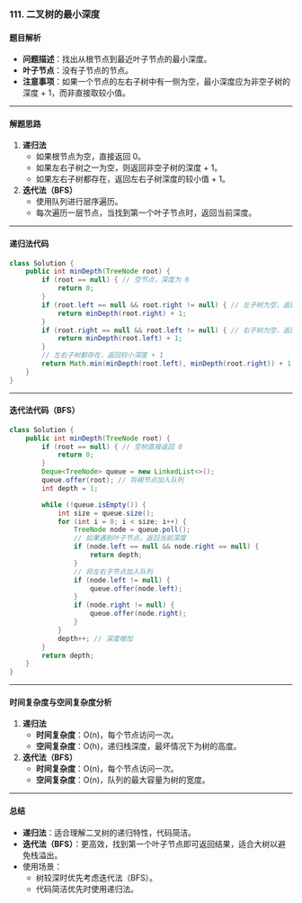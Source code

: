 ### **111. 二叉树的最小深度**

#### **题目解析**

- **问题描述**：找出从根节点到最近叶子节点的最小深度。
- **叶子节点**：没有子节点的节点。
- **注意事项**：如果一个节点的左右子树中有一侧为空，最小深度应为非空子树的深度 + 1，而非直接取较小值。

------

#### **解题思路**

1. **递归法**
   - 如果根节点为空，直接返回 0。
   - 如果左右子树之一为空，则返回非空子树的深度 + 1。
   - 如果左右子树都存在，返回左右子树深度的较小值 + 1。
2. **迭代法（BFS）**
   - 使用队列进行层序遍历。
   - 每次遍历一层节点，当找到第一个叶子节点时，返回当前深度。

------

#### **递归法代码**

```java
class Solution {
    public int minDepth(TreeNode root) {
        if (root == null) { // 空节点，深度为 0
            return 0;
        }
        if (root.left == null && root.right != null) { // 左子树为空，返回右子树深度 + 1
            return minDepth(root.right) + 1;
        }
        if (root.right == null && root.left != null) { // 右子树为空，返回左子树深度 + 1
            return minDepth(root.left) + 1;
        }
        // 左右子树都存在，返回较小深度 + 1
        return Math.min(minDepth(root.left), minDepth(root.right)) + 1;
    }
}
```

------

#### **迭代法代码（BFS）**

```java
class Solution {
    public int minDepth(TreeNode root) {
        if (root == null) { // 空树直接返回 0
            return 0;
        }
        Deque<TreeNode> queue = new LinkedList<>();
        queue.offer(root); // 将根节点加入队列
        int depth = 1;

        while (!queue.isEmpty()) {
            int size = queue.size();
            for (int i = 0; i < size; i++) {
                TreeNode node = queue.poll();
                // 如果遇到叶子节点，返回当前深度
                if (node.left == null && node.right == null) {
                    return depth;
                }
                // 将左右子节点加入队列
                if (node.left != null) {
                    queue.offer(node.left);
                }
                if (node.right != null) {
                    queue.offer(node.right);
                }
            }
            depth++; // 深度增加
        }
        return depth;
    }
}
```

------

#### **时间复杂度与空间复杂度分析**

1. **递归法**
   - **时间复杂度**：O(n)，每个节点访问一次。
   - **空间复杂度**：O(h)，递归栈深度，最坏情况下为树的高度。
2. **迭代法（BFS）**
   - **时间复杂度**：O(n)，每个节点访问一次。
   - **空间复杂度**：O(n)，队列的最大容量为树的宽度。

------

#### **总结**

- **递归法**：适合理解二叉树的递归特性，代码简洁。
- **迭代法（BFS）**：更高效，找到第一个叶子节点即可返回结果，适合大树以避免栈溢出。
- 使用场景：
  - 树较深时优先考虑迭代法（BFS）。
  - 代码简洁优先时使用递归法。